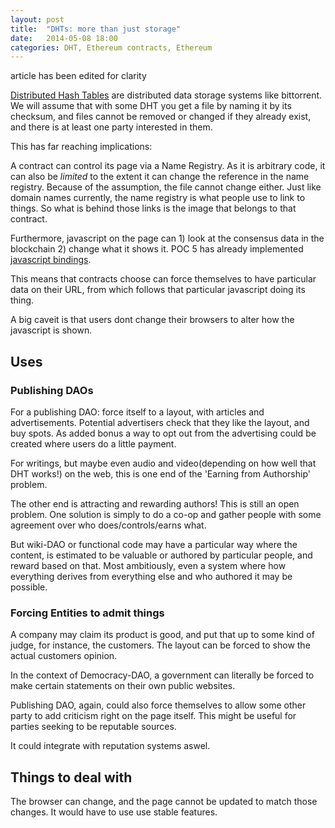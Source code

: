 ```yaml
---
layout: post
title:  "DHTs: more than just storage"
date:   2014-05-08 18:00
categories: DHT, Ethereum contracts, Ethereum
---
```


<p class="small_note">article has been edited for clarity</p>

[Distributed Hash Tables](https://en.wikipedia.org/wiki/Distributed_hash_table)
are distributed data storage systems like bittorrent.
We will assume that with some DHT you get a file by naming it by its checksum,
and files cannot be removed or changed if they already exist, and there is at
least one party interested in them.

This has far reaching implications: 

A contract can control its page via a Name Registry. As it is arbitrary code,
it can also be *limited* to the extent it can change the reference
in the name registry. Because of the assumption, the file cannot change either.
Just like domain names currently, the name registry is what people use to link to
things. So what is behind those links is the image that belongs to that contract.

Furthermore, javascript on the page can 1) look at the consensus data in
the blockchain 2) change what it shows it. POC 5 has already implemented
[javascript bindings](https://github.com/ethereum/cpp-ethereum/wiki/PoC-5-JS-Bindings).

This means that contracts choose can force themselves to have particular data on
their URL, from which follows that particular javascript doing its thing.

A big caveit is that users dont change their browsers to alter how the
javascript is shown.

## Uses

### Publishing DAOs

For a publishing DAO: force itself to a layout, with articles and
advertisements. Potential advertisers check that they like the layout,
and buy spots. As added bonus a way to opt out from the advertising could
be created where users do a little payment.

For writings, but maybe even audio and video(depending on how well that DHT
works!) on the web, this is one end of the 'Earning from Authorship' problem.

The other end is attracting and rewarding authors! This is still an open
problem. One solution is simply to do a co-op and gather people with some 
agreement over who does/controls/earns what.

But wiki-DAO or functional code may have a particular way where the content,
is estimated to be valuable or authored by particular people, and reward
based on that. Most ambitiously, even a system where how everything derives
from everything else and who authored it may be possible.

### Forcing Entities to admit things

A company may claim its product is good, and put that up to some kind of judge,
for instance, the customers. The layout can be forced to show the actual 
customers opinion.

In the context of Democracy-DAO, a government can literally be forced to make
certain statements on their own public websites.

Publishing DAO, again, could also force themselves to allow some other party
to add criticism right on the page itself. This might be useful for parties
seeking to be reputable sources.

It could integrate with reputation systems aswel.

## Things to deal with

The browser can change, and the page cannot be updated to match those changes.
It would have to use use stable features.
